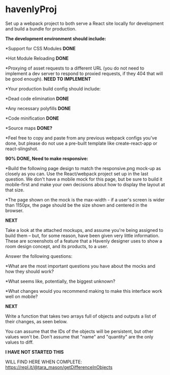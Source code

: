 # havenlyProj
Set up a webpack project to both serve a React site locally for development and build a bundle for production.

**The development environment should include:**

*Support for CSS Modules **DONE**

*Hot Module Reloading **DONE**

*Proxying of asset requests to a different URL (you do not need to implement a dev server to respond to proxied requests, if they 404 that will be good enough). **NEED TO IMPLEMENT**

*Your production build config should include:

*Dead code elimination **DONE**

*Any necessary polyfills **DONE**

*Code minification **DONE**

*Source maps **DONE?**

*Feel free to copy and paste from any previous webpack configs you've done, but please do not use a pre-built template like create-react-app or react-slingshot.

**90% DONE, Need to make responsive:**

*Build the following page design to match the responsive.png mock-up as closely as you can. Use the React/webpack project set up in the last question. We don't have a mobile mock for this page, but be sure to build it mobile-first and make your own decisions about how to display the layout at that size.

*The page shown on the mock is the max-width - if a user's screen is wider than 1150px, the page should be the size shown and centered in the browser.

**NEXT**

Take a look at the attached mockups, and assume you're being assigned to build them – but, for some reason, have been given very little information. These are screenshots of a feature that a Havenly designer uses to show a room design concept, and its products, to a user.

Answer the following questions:

*What are the most important questions you have about the mocks and how they should work?

*What seems like, potentially, the biggest unknown?

*What changes would you recommend making to make this interface work well on mobile?

**NEXT**

Write a function that takes two arrays full of objects and outputs a list of their changes, as seen below.

You can assume that the IDs of the objects will be persistent, but other values won't be. Don't assume that "name" and "quantity" are the only values to diff.

**I HAVE NOT STARTED THIS**

WILL FIND HERE WHEN COMPLETE: https://repl.it/@tara_mason/getDifferenceInObjects


